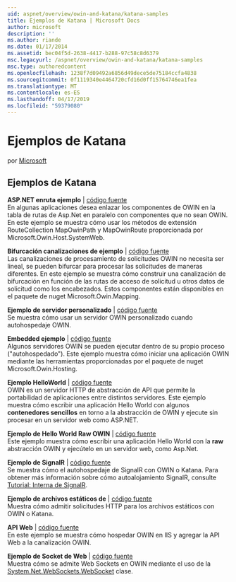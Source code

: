 ```yaml
---
uid: aspnet/overview/owin-and-katana/katana-samples
title: Ejemplos de Katana | Microsoft Docs
author: microsoft
description: ''
ms.author: riande
ms.date: 01/17/2014
ms.assetid: bec04f5d-2638-4417-b288-97c58c8d6379
msc.legacyurl: /aspnet/overview/owin-and-katana/katana-samples
msc.type: authoredcontent
ms.openlocfilehash: 1238f7d09492a6856d49dece5de75184ccfa4838
ms.sourcegitcommit: 0f1119340e4464720cfd16d0ff15764746ea1fea
ms.translationtype: MT
ms.contentlocale: es-ES
ms.lasthandoff: 04/17/2019
ms.locfileid: "59379080"
---
```

# <a name="katana-samples"></a>Ejemplos de Katana

por [Microsoft](https://github.com/microsoft)

## <a name="katana-samples"></a>Ejemplos de Katana

**ASP.NET enruta ejemplo** | [código fuente](https://github.com/aspnet/samples/tree/master/samples/aspnet/Katana/AspNetRoutes)  
En algunas aplicaciones desea enlazar los componentes de OWIN en la tabla de rutas de Asp.Net en paralelo con componentes que no sean OWIN. En este ejemplo se muestra cómo usar los métodos de extensión RouteCollection MapOwinPath y MapOwinRoute proporcionada por Microsoft.Owin.Host.SystemWeb.

**Bifurcación canalizaciones de ejemplo** | [código fuente](https://github.com/aspnet/samples/tree/master/samples/aspnet/Katana/BranchingPipelines)  
Las canalizaciones de procesamiento de solicitudes OWIN no necesita ser lineal, se pueden bifurcar para procesar las solicitudes de maneras diferentes. En este ejemplo se muestra cómo construir una canalización de bifurcación en función de las rutas de acceso de solicitud u otros datos de solicitud como los encabezados. Estos componentes están disponibles en el paquete de nuget Microsoft.Owin.Mapping.

**Ejemplo de servidor personalizado** | [código fuente](https://github.com/aspnet/samples/tree/master/samples/aspnet/Katana/CustomServer)   
Se muestra cómo usar un servidor OWIN personalizado cuando autohospedaje OWIN.

**Embedded ejemplo** | [código fuente](https://github.com/aspnet/samples/tree/master/samples/aspnet/Katana/Embedded)  
Algunos servidores OWIN se pueden ejecutar dentro de su propio proceso (&quot;autohospedado&quot;). Este ejemplo muestra cómo iniciar una aplicación OWIN mediante las herramientas proporcionadas por el paquete de nuget Microsoft.Owin.Hosting.

**Ejemplo HelloWorld** | [código fuente](https://github.com/aspnet/samples/tree/master/samples/aspnet/Katana/HelloWorld)  
OWIN es un servidor HTTP de abstracción de API que permite la portabilidad de aplicaciones entre distintos servidores. Este ejemplo muestra cómo escribir una aplicación Hello World con algunos **contenedores sencillos** en torno a la abstracción de OWIN y ejecute sin procesar en un servidor web como ASP.NET.

**Ejemplo de Hello World Raw OWIN** | [código fuente](https://github.com/aspnet/samples/tree/master/samples/aspnet/Katana/HelloWorldRawOwin)  
Este ejemplo muestra cómo escribir una aplicación Hello World con la **raw** abstracción OWIN y ejecútelo en un servidor web, como Asp.Net.

**Ejemplo de SignalR** | [código fuente](https://github.com/aspnet/samples/tree/master/samples/aspnet/Katana/SignalR)  
Se muestra cómo el autohospedaje de SignalR con OWIN o Katana. Para obtener más información sobre cómo autoalojamiento SignalR, consulte [Tutorial: Interna de SignalR](../../../signalr/overview/deployment/tutorial-signalr-self-host.md).

**Ejemplo de archivos estáticos de** | [código fuente](https://github.com/aspnet/samples/tree/master/samples/aspnet/Katana/StaticFilesSample)   
Muestra cómo admitir solicitudes HTTP para los archivos estáticos con OWIN o Katana.

**API Web** | [código fuente](https://github.com/aspnet/samples/tree/master/samples/aspnet/Katana/WebApi)   
En este ejemplo se muestra cómo hospedar OWIN en IIS y agregar la API Web a la canalización OWIN.

**Ejemplo de Socket de Web** | [código fuente](https://github.com/aspnet/samples/tree/master/samples/aspnet/Katana/WebSocketSample)   
Muestra cómo se admite Web Sockets en OWIN mediante el uso de la [System.Net.WebSockets.WebSocket](https://msdn.microsoft.com/library/system.net.websockets.websocket(v=vs.110).aspx) clase.
